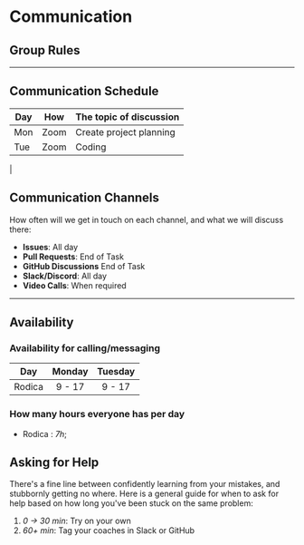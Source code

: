 # Communication

## Group Rules

<!-- any general rules you'd like to set for your group? -->

---

## Communication Schedule

| Day | How  | The topic of discussion |
| --- | :--: | ----------------------- |
| Mon | Zoom | Create project planning |
| Tue | Zoom | Coding                  |

|

## Communication Channels

How often will we get in touch on each channel, and what we will discuss there:

- **Issues**: All day
- **Pull Requests**: End of Task
- **GitHub Discussions** End of Task
- **Slack/Discord**: All day
- **Video Calls**: When required

---

## Availability

### Availability for calling/messaging

| Day      | Monday | Tuesday |
| -------- | :-----: | :-------: |
| Rodica | 9 - 17  |  9 - 17   |


### How many hours everyone has per day

- Rodica : _7h_;


## Asking for Help

There's a fine line between confidently learning from your mistakes, and
stubbornly getting no where. Here is a general guide for when to ask for help
based on how long you've been stuck on the same problem:

1. _0 -> 30 min_: Try on your own
2. _60+ min_: Tag your coaches in Slack or GitHub